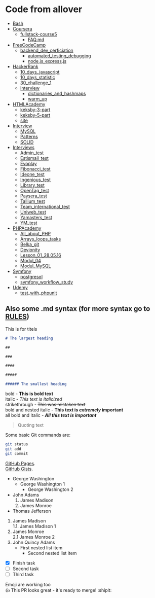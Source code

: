 # Code from allover  

- [Bash](Bash/README.md)
- [Coursera](Coursera/README.md)
  - [fullstack-course5](Coursera/fullstak-course5/README.md)
    - [FAQ.md](Coursera/fullstack-course5/FAQ.md)
- [FreeCodeCamp](freeCodeCamp/README.md)
  - [backend_dev_cerficiation](freeCodeCamp/backend_dev_certification)
    - [automated_testing_debugging](freeCodeCamp/backend_dev_certification/automated_testing_debugging/README.md)
    - [node.js_express.js](freeCodeCamp/backend_dev_certification/node.js_express.js/README.md)
- [HackerRank](HackerRank/README.md)
  - [10_days_javascript](HackerRank/10_days_javascript)
  - [10_days_statistic](HackerRank/10_days_statistic)
  - [30_challenge_1](HackerRank/30_challenge_1)
  - [interview](HackerRank/interview)
    - [dictionaries_and_hashmaps](HackerRank/interview/dictionaries_and_hashmaps)
    - [warm_up](HackerRank/interview/warm_up)
- [HTMLAcademy](HTMLAcademy/README.md)
  - [keksby-3-part](HTMLAcademy/keksby-3-part)
  - [keksby-5-part](HTMLAcademy/keksby-5-part)
  - [site](HTMLAcademy/site)
- [Interview](Interview/README.md)
  - [MySQL](Interview/MySQL/README.md)
  - [Patterns](Interview/Patterns/README.md)
  - [SOLID](Interview/SOLID/README.md)
- [Interviews](Interviews/README.md)
  - [Admin_test](Interviews/Admin_test)
  - [Estismail_test](Interviews/Estismail_test)
  - [Evoplay](Interviews/Evoplay)
  - [Fibonacci_test](Interviews/Fibonacci_test)
  - [Ideone_test](Interviews/Ideone_test)
  - [Ingenious_test](Interviews/Ingeniou_test/README.md)
  - [Library_test](Interviews/Library_test)
  - [OpenTag_test](Interviews/OpenTag_test)
  - [Paysera_test](Interviews/Paysera_test/README.md)
  - [Tallium_test](Interviews/Tallium_test/README.md)
  - [Team_international_test](Interviews/Team_internetional_test)
  - [Uniweb_test](Interviews/Uniweb_test)
  - [Yamasters_test](Interviews/Yamasters_test)
  - [YM_test](Interviews/YM_test/README.md)
- [PHPAcademy](PHPAcademy/README.md)
  - [All_about_PHP](PHPAcademy/All_about_PHP)
  - [Arrays_loops_tasks](PHPAcademy/Arrays_loops_tasks)
  - [Belka_git](PHPAcademy/Belka_git)
  - [Devionity](PHPAcademy/Devionity)
  - [Lesson_01_28.05.16](PHPAcademy/Lesson_01_28.05.16)
  - [Modul_04](PHPAcademy/Modul_04/README.md)
  - [Modul_MySQL](PHPAcademy/Modul_MySQL)
- [Symfony](Symfony/README.md)
  - [postgresql](Symfony/postgresql/README.md)
  - [symfony_workflow_study](Symfony/symfony_workflow_study/README.md)
- [Udemy](Udemy/README.md)
  - [test_with_phpunit](test_with_phpunit/README.md)

## Also some .md syntax (for more syntax go to [RULES](RULES.md))

This is for titels

```markdown
# The largest heading

##

###

####

#####

###### The smallest heading
```

bold - **This is bold text**  
italic - *This text is italicized*  
strikethrough - ~~This was mistaken text~~  
bold and nested italic - **This text is _extremely_ important**  
all bold and italic - ***All this text is important***  

> Quoting text  

Some basic Git commands are:

```bash
git status
git add
git commit
```

[GitHub Pages](https://pages.github.com/).  
[GitHub Gists](https://gist.github.com/).  

- George Washington
  - George Washington 1
    - George Washington 2
- John Adams
    1. James Madison
    2. James Monroe
- Thomas Jefferson

1. James Madison  
    1.1. James Madison 1
2. James Monroe  
    2.1 James Monroe 2
3. John Quincy Adams
    - First nested list item
        - Second nested list item

- [x] Finish task
- [ ] Second task
- [ ] Third task

Emoji are working too  
:+1: This PR looks great - it's ready to merge! :shipit:
